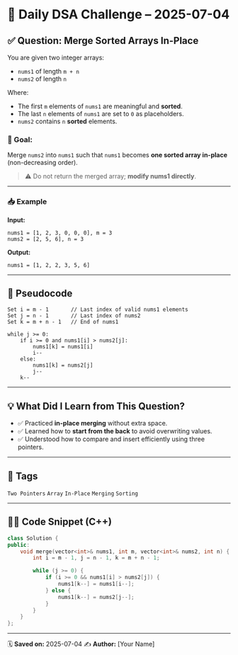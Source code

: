 # 🧠 Daily DSA Challenge – 2025-07-04

## ✅ Question: Merge Sorted Arrays In-Place

You are given two integer arrays:

* `nums1` of length `m + n`
* `nums2` of length `n`

Where:

* The first `m` elements of `nums1` are meaningful and **sorted**.
* The last `n` elements of `nums1` are set to `0` as placeholders.
* `nums2` contains `n` **sorted** elements.

### 🎯 Goal:

Merge `nums2` into `nums1` such that `nums1` becomes **one sorted array in-place** (non-decreasing order).

> ⚠️ Do not return the merged array; **modify nums1 directly**.

---

### 📥 Example

**Input:**

```
nums1 = [1, 2, 3, 0, 0, 0], m = 3
nums2 = [2, 5, 6], n = 3
```

**Output:**

```
nums1 = [1, 2, 2, 3, 5, 6]
```

---

## 🔧 Pseudocode

```
Set i = m - 1       // Last index of valid nums1 elements
Set j = n - 1       // Last index of nums2
Set k = m + n - 1   // End of nums1

while j >= 0:
    if i >= 0 and nums1[i] > nums2[j]:
        nums1[k] = nums1[i]
        i--
    else:
        nums1[k] = nums2[j]
        j--
    k--
```

---

## 💡 What Did I Learn from This Question?

* ✅ Practiced **in-place merging** without extra space.
* ✅ Learned how to **start from the back** to avoid overwriting values.
* ✅ Understood how to compare and insert efficiently using three pointers.

---

## 🌿 Tags

`Two Pointers` `Array` `In-Place` `Merging` `Sorting`

---

## 🧑‍💻 Code Snippet (C++)

```cpp
class Solution {
public:
    void merge(vector<int>& nums1, int m, vector<int>& nums2, int n) {
        int i = m - 1, j = n - 1, k = m + n - 1;

        while (j >= 0) {
            if (i >= 0 && nums1[i] > nums2[j]) {
                nums1[k--] = nums1[i--];
            } else {
                nums1[k--] = nums2[j--];
            }
        }
    }
};
```

---

🗓️ **Saved on:** 2025-07-04
✍️ **Author:** \[Your Name]

